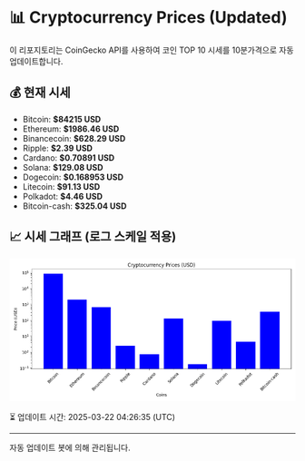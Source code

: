 
# 📊 Cryptocurrency Prices (Updated)

이 리포지토리는 CoinGecko API를 사용하여 코인 TOP 10 시세를 10분가격으로 자동 업데이트합니다.

## 💰 현재 시세
- Bitcoin: **$84215 USD**
- Ethereum: **$1986.46 USD**
- Binancecoin: **$628.29 USD**
- Ripple: **$2.39 USD**
- Cardano: **$0.70891 USD**
- Solana: **$129.08 USD**
- Dogecoin: **$0.168953 USD**
- Litecoin: **$91.13 USD**
- Polkadot: **$4.46 USD**
- Bitcoin-cash: **$325.04 USD**

## 📈 시세 그래프 (로그 스케일 적용)
![Crypto Prices](crypto_prices.png)

⏳ 업데이트 시간: 2025-03-22 04:26:35 (UTC)

---
자동 업데이트 봇에 의해 관리됩니다.
